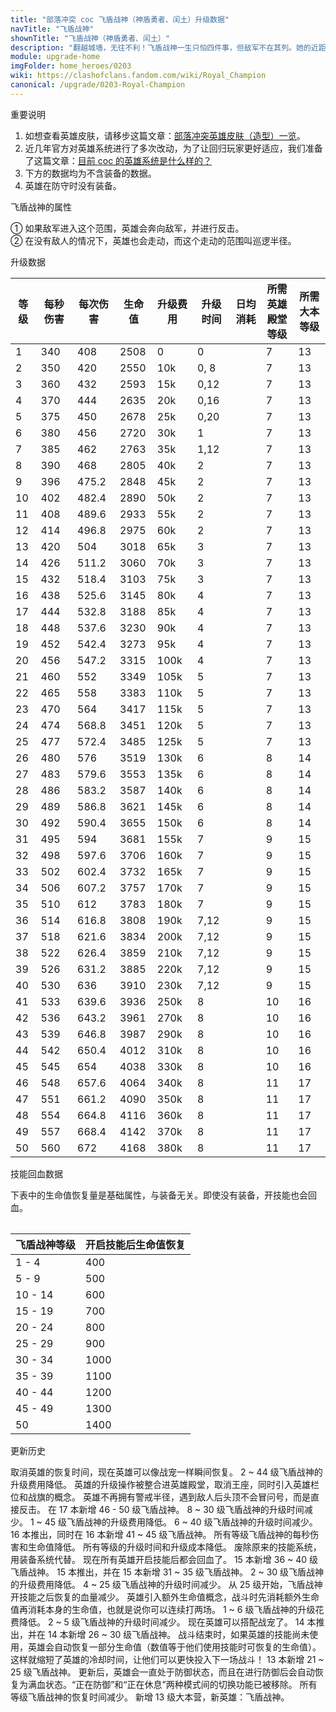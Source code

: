 ```yaml
---
title: "部落冲突 coc 飞盾战神（神盾勇者、闰土）升级数据"
navTitle: "飞盾战神"
shownTitle: "飞盾战神（神盾勇者、闰土）"
description: "翻越城墙，无往不利！飞盾战神一生只怕四件事，但敌军不在其列。她的近距离攻击非常适合用来摧毁近处的防御建筑。"
module: upgrade-home
imgFolder: home_heroes/0203
wiki: https://clashofclans.fandom.com/wiki/Royal_Champion
canonical: /upgrade/0203-Royal-Champion
---
```


<UnitInfo :folder="$frontmatter.imgFolder" imgSrc="Royal_Champion_info.png" :imgAlt="$frontmatter.navTitle" :description="$frontmatter.description" />

<SmallTitle>重要说明</SmallTitle>

1. 如想查看英雄皮肤，请移步这篇文章：[部落冲突英雄皮肤（造型）一览](/p/6540)。
2. 近几年官方对英雄系统进行了多次改动，为了让回归玩家更好适应，我们准备了这篇文章：[目前 coc 的英雄系统是什么样的？](/p/6827)
3. 下方的数据均为不含装备的数据。
4. 英雄在防守时没有装备。

<SmallTitle>飞盾战神的属性</SmallTitle>

<UnitProperties>
    <UnitProperty pKey="英雄类型" pValue="地面远程单位" />
    <UnitProperty pKey="攻击偏好" pValue="防御建筑 (偏好类型 2)" :isDefensePreferredTroop="true" />
    <UnitProperty pKey="伤害类型" pValue="单体伤害" />
    <UnitProperty pKey="攻击的目标" pValue="地面和空中目标" />
    <UnitProperty pKey="移动速度" pValue="3 格/秒" />
    <UnitProperty pKey="攻击速度" pValue="1.2 秒/次" />
    <UnitProperty pKey="攻击距离" pValue="3 格" />
    <UnitProperty pKey="所需大本等级" pValue="13" />
    <UnitProperty pKey="搜索半径" pValue="10 格<sup>①</sup>" />
    <UnitProperty pKey="巡逻半径" pValue="3 格<sup>②</sup>" />
</UnitProperties>

① 如果敌军进入这个范围，英雄会奔向敌军，并进行反击。<br>
② 在没有敌人的情况下，英雄也会走动，而这个走动的范围叫巡逻半径。

<SmallTitle>升级数据</SmallTitle>

<script setup>
const tableExtraInfo = [
    {
        "column": 4,
        "type": "cost",
        "gpClass": "building",
        "icon": "Dark_Elixir"
    },
    {
        "column": 5,
        "type": "time",
        "gpClass": "building"
    },
    {
        "column": 6,
        "type": "dailyCost",
        "icon": "Dark_Elixir"
    }
];
</script>

<UnitTable :tableExtraInfo="tableExtraInfo">

| 等级 |每秒伤害|每次伤害|生命值 |升级费用|升级时间|日均消耗|所需英雄<br>殿堂等级|所需<br>大本等级|
| ---  |  ---  |  ---  |  ---  |  ---  |  ---  |   ---  |       ---        |      ---      |
|   1  |  340  | 408   |  2508 |     0 |  0    |        |         7        |       13      |
|   2  |  350  | 420   |  2550 |   10k |  0, 8 |        |         7        |       13      |
|   3  |  360  | 432   |  2593 |   15k |  0,12 |        |         7        |       13      |
|   4  |  370  | 444   |  2635 |   20k |  0,16 |        |         7        |       13      |
|   5  |  375  | 450   |  2678 |   25k |  0,20 |        |         7        |       13      |
|   6  |  380  | 456   |  2720 |   30k |  1    |        |         7        |       13      |
|   7  |  385  | 462   |  2763 |   35k |  1,12 |        |         7        |       13      |
|   8  |  390  | 468   |  2805 |   40k |  2    |        |         7        |       13      |
|   9  |  396  | 475.2 |  2848 |   45k |  2    |        |         7        |       13      |
|  10  |  402  | 482.4 |  2890 |   50k |  2    |        |         7        |       13      |
|  11  |  408  | 489.6 |  2933 |   55k |  2    |        |         7        |       13      |
|  12  |  414  | 496.8 |  2975 |   60k |  2    |        |         7        |       13      |
|  13  |  420  | 504   |  3018 |   65k |  3    |        |         7        |       13      |
|  14  |  426  | 511.2 |  3060 |   70k |  3    |        |         7        |       13      |
|  15  |  432  | 518.4 |  3103 |   75k |  3    |        |         7        |       13      |
|  16  |  438  | 525.6 |  3145 |   80k |  4    |        |         7        |       13      |
|  17  |  444  | 532.8 |  3188 |   85k |  4    |        |         7        |       13      |
|  18  |  448  | 537.6 |  3230 |   90k |  4    |        |         7        |       13      |
|  19  |  452  | 542.4 |  3273 |   95k |  4    |        |         7        |       13      |
|  20  |  456  | 547.2 |  3315 |  100k |  4    |        |         7        |       13      |
|  21  |  460  | 552   |  3349 |  105k |  5    |        |         7        |       13      |
|  22  |  465  | 558   |  3383 |  110k |  5    |        |         7        |       13      |
|  23  |  470  | 564   |  3417 |  115k |  5    |        |         7        |       13      |
|  24  |  474  | 568.8 |  3451 |  120k |  5    |        |         7        |       13      |
|  25  |  477  | 572.4 |  3485 |  125k |  5    |        |         7        |       13      |
|  26  |  480  | 576   |  3519 |  130k |  6    |        |         8        |       14      |
|  27  |  483  | 579.6 |  3553 |  135k |  6    |        |         8        |       14      |
|  28  |  486  | 583.2 |  3587 |  140k |  6    |        |         8        |       14      |
|  29  |  489  | 586.8 |  3621 |  145k |  6    |        |         8        |       14      |
|  30  |  492  | 590.4 |  3655 |  150k |  6    |        |         8        |       14      |
|  31  |  495  | 594   |  3681 |  155k |  7    |        |         9        |       15      |
|  32  |  498  | 597.6 |  3706 |  160k |  7    |        |         9        |       15      |
|  33  |  502  | 602.4 |  3732 |  165k |  7    |        |         9        |       15      |
|  34  |  506  | 607.2 |  3757 |  170k |  7    |        |         9        |       15      |
|  35  |  510  | 612   |  3783 |  180k |  7    |        |         9        |       15      |
|  36  |  514  | 616.8 |  3808 |  190k |  7,12 |        |         9        |       15      |
|  37  |  518  | 621.6 |  3834 |  200k |  7,12 |        |         9        |       15      |
|  38  |  522  | 626.4 |  3859 |  210k |  7,12 |        |         9        |       15      |
|  39  |  526  | 631.2 |  3885 |  220k |  7,12 |        |         9        |       15      |
|  40  |  530  | 636   |  3910 |  230k |  7,12 |        |         9        |       15      |
|  41  |  533  | 639.6 |  3936 |  250k |  8    |        |        10        |       16      |
|  42  |  536  | 643.2 |  3961 |  270k |  8    |        |        10        |       16      |
|  43  |  539  | 646.8 |  3987 |  290k |  8    |        |        10        |       16      |
|  44  |  542  | 650.4 |  4012 |  310k |  8    |        |        10        |       16      |
|  45  |  545  | 654   |  4038 |  330k |  8    |        |        10        |       16      |
|  46  |  548  | 657.6 |  4064 |  340k |  8    |        |        11        |       17      |
|  47  |  551  | 661.2 |  4090 |  350k |  8    |        |        11        |       17      |
|  48  |  554  | 664.8 |  4116 |  360k |  8    |        |        11        |       17      |
|  49  |  557  | 668.4 |  4142 |  370k |  8    |        |        11        |       17      |
|  50  |  560  | 672   |  4168 |  380k |  8    |        |        11        |       17      |
</UnitTable>

<SmallTitle>技能回血数据</SmallTitle>

下表中的生命值恢复量是基础属性，与装备无关。即使没有装备，开技能也会回血。

<Table maxWidth="25rem">

| 飞盾战神等级 | 开启技能后生命值恢复 |
|     ---     |         ---        |
|    1 - 4    |         400        |
|    5 - 9    |         500        |
|   10 - 14   |         600        |
|   15 - 19   |         700        |
|   20 - 24   |         800        |
|   25 - 29   |         900        |
|   30 - 34   |        1000        |
|   35 - 39   |        1100        |
|   40 - 44   |        1200        |
|   45 - 49   |        1300        |
|      50     |        1400        |
</Table>

<SmallTitle>更新历史</SmallTitle>

<Timeline>
    <TimelineItem date="2025/03/27">
        <TimelineRow>取消英雄的恢复时间，现在英雄可以像战宠一样瞬间恢复。</TimelineRow>
    </TimelineItem>
    <TimelineItem date="2025/03/24">
        <TimelineRow>2 ~ 44 级飞盾战神的升级费用降低。</TimelineRow>
    </TimelineItem>
    <TimelineItem date="2024/11/25">
        <TimelineRow>英雄的升级操作被整合进英雄殿堂，取消王座，同时引入英雄栏位和战旗的概念。</TimelineRow>
        <TimelineRow>英雄不再拥有警戒半径，遇到敌人后头顶不会冒问号，而是直接反击。</TimelineRow>
        <TimelineRow>在 17 本新增 46 - 50 级飞盾战神。</TimelineRow>
        <TimelineRow>8 ~ 30 级飞盾战神的升级时间减少。</TimelineRow>
        <TimelineRow>1 ~ 45 级飞盾战神的升级费用降低。</TimelineRow>
    </TimelineItem>
    <TimelineItem date="2024/06/18">
        <TimelineRow>6 ~ 40 级飞盾战神的升级时间减少。</TimelineRow>
    </TimelineItem>
    <TimelineItem date="2023/12/12">
        <TimelineRow>16 本推出，同时在 16 本新增 41 ~ 45 级飞盾战神。</TimelineRow>
        <TimelineRow>所有等级飞盾战神的每秒伤害和生命值降低。</TimelineRow>
        <TimelineRow>所有等级的升级时间和升级成本降低。</TimelineRow>
        <TimelineRow>废除原来的技能系统，用装备系统代替。</TimelineRow>
        <TimelineRow>现在所有英雄开启技能后都会回血了。</TimelineRow>
    </TimelineItem>
    <TimelineItem date="2023/06/12">
        <TimelineRow>15 本新增 36 ~ 40 级飞盾战神。</TimelineRow>
    </TimelineItem>
    <TimelineItem date="2022/10/10">
        <TimelineRow>15 本推出，并在 15 本新增 31 ~ 35 级飞盾战神。</TimelineRow>
        <TimelineRow>2 ~ 30 级飞盾战神的升级费用降低。</TimelineRow>
        <TimelineRow>4 ~ 25 级飞盾战神的升级时间减少。</TimelineRow>
    </TimelineItem>
    <TimelineItem date="2022/09/13">
        <TimelineRow>从 25 级开始，飞盾战神开技能之后恢复的血量减少。</TimelineRow>
    </TimelineItem>
    <TimelineItem date="2022/02/15">
        <TimelineRow>英雄引入额外生命值概念，战斗时先消耗额外生命值再消耗本身的生命值，也就是说你可以连续打两场。</TimelineRow>
    </TimelineItem>
    <TimelineItem date="2021/12/09">
        <TimelineRow>1 ~ 6 级飞盾战神的升级花费降低。</TimelineRow>
        <TimelineRow>2 ~ 5 级飞盾战神的升级时间减少。</TimelineRow>
    </TimelineItem>
    <TimelineItem date="2021/04/12">
        <TimelineRow>现在英雄可以搭配战宠了。</TimelineRow>
        <TimelineRow>14 本推出，并在 14 本新增 26 ~ 30 级飞盾战神。</TimelineRow>
    </TimelineItem>
    <TimelineItem date="2020/12/07">
        <TimelineRow>战斗结束时，如果英雄的技能尚未使用，英雄会自动恢复一部分生命值（数值等于他们使用技能时可恢复的生命值）。这样就缩短了英雄的冷却时间，让他们可以更快投入下一场战斗！</TimelineRow>
        <TimelineRow>13 本新增 21 ~ 25 级飞盾战神。</TimelineRow>
    </TimelineItem>
    <TimelineItem date="2020/10/12">
        <TimelineRow>更新后，英雄会一直处于防御状态，而且在进行防御后会自动恢复为满血状态。“正在防御”和“正在休息”两种模式间的切换功能已被移除。</TimelineRow>
    </TimelineItem>
    <TimelineItem date="2020/06/22">
        <TimelineRow>所有等级飞盾战神的恢复时间减少。</TimelineRow>
    </TimelineItem>
    <TimelineItem date="2019/12/09">
        <TimelineRow>新增 13 级大本营，新英雄：飞盾战神。</TimelineRow>
    </TimelineItem>
    <TimelineItem :historyBottom="true" />
</Timeline>
